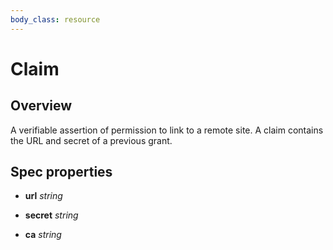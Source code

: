 ```yaml
---
body_class: resource
---
```


# Claim

<section>

## Overview

A verifiable assertion of permission to link to a remote
site.  A claim contains the URL and secret of a previous
grant.


</section>

<section>

## Spec properties

- **url** _string_

- **secret** _string_

- **ca** _string_

</section>
